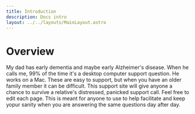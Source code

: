 ```yaml
---
title: Introduction
description: Docs intro
layout: ../../layouts/MainLayout.astro
---
```


# Overview

My dad has early dementia and maybe early Alzheimer's disease. When he calls me, 99% of the time it's a desktop computer support question. He works on a Mac. These are easy to support, but when you have an older family member it can be difficult. This support site will give anyone a chance to survive a relative's distressed, panicked support call. Feel free to edit each page. This is meant for anyone to use to help facilitate and keep yopur sanity when you are answering the same questions day after day.
